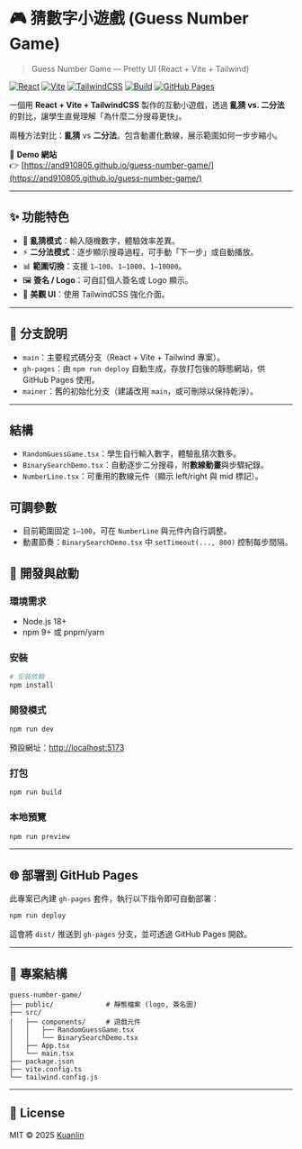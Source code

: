 
# 🎮 猜數字小遊戲 (Guess Number Game)
>Guess Number Game — Pretty UI (React + Vite + Tailwind)

[![React](https://img.shields.io/badge/React-18-61dafb?logo=react&logoColor=white)](https://react.dev/)
[![Vite](https://img.shields.io/badge/Vite-5-purple?logo=vite&logoColor=white)](https://vitejs.dev/)
[![TailwindCSS](https://img.shields.io/badge/TailwindCSS-3-38b2ac?logo=tailwindcss&logoColor=white)](https://tailwindcss.com/)
[![Build](https://img.shields.io/badge/build-passing-brightgreen)](https://github.com/and910805/guess-number-game/actions)
[![GitHub Pages](https://img.shields.io/badge/Deploy-GitHub%20Pages-222222?logo=githubpages&logoColor=white)](https://and910805.github.io/guess-number-game/)

一個用 **React + Vite + TailwindCSS** 製作的互動小遊戲，透過 **亂猜 vs. 二分法** 的對比，讓學生直覺理解「為什麼二分搜尋更快」。

兩種方法對比：**亂猜** vs **二分法**。包含動畫化數線，展示範圍如何一步步縮小。



🔗 **Demo 網站**  
👉 [https://and910805.github.io/guess-number-game/](https://and910805.github.io/guess-number-game/)

---

## ✨ 功能特色
- 🎲 **亂猜模式**：輸入隨機數字，體驗效率差異。  
- ⚡ **二分法模式**：逐步顯示搜尋過程，可手動「下一步」或自動播放。  
- 📊 **範圍切換**：支援 `1–100`、`1–1000`、`1–10000`。  
- 🖼️ **簽名 / Logo**：可自訂個人簽名或 Logo 顯示。  
- 🎨 **美觀 UI**：使用 TailwindCSS 強化介面。  

---

## 🧭 分支說明
- `main`：主要程式碼分支（React + Vite + Tailwind 專案）。  
- `gh-pages`：由 `npm run deploy` 自動生成，存放打包後的靜態網站，供 GitHub Pages 使用。  
- `mainer`：舊的初始化分支（建議改用 `main`，或可刪除以保持乾淨）。  

---

## 結構
- `RandomGuessGame.tsx`：學生自行輸入數字，體驗亂猜次數多。
- `BinarySearchDemo.tsx`：自動逐步二分搜尋，附**數線動畫**與步驟紀錄。
- `NumberLine.tsx`：可重用的數線元件（顯示 left/right 與 mid 標記）。

## 可調參數
- 目前範圍固定 `1–100`，可在 `NumberLine` 與元件內自行調整。
- 動畫節奏：`BinarySearchDemo.tsx` 中 `setTimeout(..., 800)` 控制每步間隔。

## 🚀 開發與啟動

### 環境需求
- Node.js 18+
- npm 9+ 或 pnpm/yarn

### 安裝
```bash
# 安裝依賴
npm install
```

### 開發模式

```bash
npm run dev
```

預設網址：[http://localhost:5173](http://localhost:5173)

### 打包

```bash
npm run build
```

### 本地預覽

```bash
npm run preview
```

---

## 🌐 部署到 GitHub Pages

此專案已內建 `gh-pages` 套件，執行以下指令即可自動部署：

```bash
npm run deploy
```

這會將 `dist/` 推送到 `gh-pages` 分支，並可透過 GitHub Pages 開啟。

---

## 📂 專案結構

```
guess-number-game/
├── public/             # 靜態檔案 (logo, 簽名圖)
├── src/
│   ├── components/     # 遊戲元件
│   │   ├── RandomGuessGame.tsx
│   │   └── BinarySearchDemo.tsx
│   ├── App.tsx
│   └── main.tsx
├── package.json
├── vite.config.ts
└── tailwind.config.js
```

---

## 📝 License

MIT © 2025 [Kuanlin](https://github.com/and910805)

```
